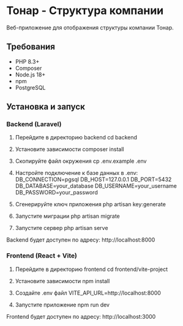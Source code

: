 # Тонар - Структура компании

Веб-приложение для отображения структуры компании Тонар.

## Требования

- PHP 8.3+
- Composer 
- Node.js 18+
- npm
- PostgreSQL

## Установка и запуск

### Backend (Laravel)
1. Перейдите в директорию backend
cd backend

2. Установите зависимости
composer install

3. Скопируйте файл окружения
cp .env.example .env

4. Настройте подключение к базе данных в .env:
DB_CONNECTION=pgsql
DB_HOST=127.0.0.1
DB_PORT=5432
DB_DATABASE=your_database
DB_USERNAME=your_username
DB_PASSWORD=your_password

5. Сгенерируйте ключ приложения
php artisan key:generate

6. Запустите миграции
php artisan migrate

7. Запустите сервер
php artisan serve

Backend будет доступен по адресу: http://localhost:8000

### Frontend (React + Vite)
1. Перейдите в директорию frontend
cd frontend/vite-project

2. Установите зависимости
npm install

3. Создайте .env файл
VITE_API_URL=http://localhost:8000

4. Запустите приложение
npm run dev

Frontend будет доступен по адресу: http://localhost:3000
